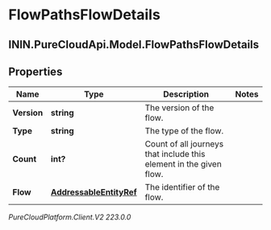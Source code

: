 # FlowPathsFlowDetails

## ININ.PureCloudApi.Model.FlowPathsFlowDetails

## Properties

|Name | Type | Description | Notes|
|------------ | ------------- | ------------- | -------------|
| **Version** | **string** | The version of the flow. | |
| **Type** | **string** | The type of the flow. | |
| **Count** | **int?** | Count of all journeys that include this element in the given flow. | |
| **Flow** | [**AddressableEntityRef**](AddressableEntityRef) | The identifier of the flow. | |



_PureCloudPlatform.Client.V2 223.0.0_
